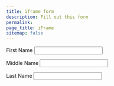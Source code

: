 ```yaml
---
title: iframe form
description: Fill out this form
permalink:
page_title: iFrame
sitemap: false
---
```


<label for='fname'>First Name&nbsp;</label><input type='text' id='fname'>

<label for='mname'>Middle Name&nbsp;</label><input type='text' id='mname'>

<label for='lname'>Last Name&nbsp;</label><input type='text' id='lname'>
